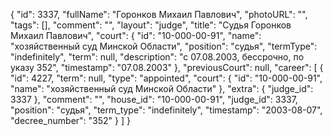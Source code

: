 {
    "id": 3337,
    "fullName": "Горонков Михаил Павлович",
    "photoURL": "",
    "tags": [],
    "comment": "",
    "layout": "judge",
    "title": "Судья Горонков Михаил Павлович",
    "court": {
        "id": "10-000-00-91",
        "name": "хозяйственный суд Минской Области",
        "position": "судья",
        "termType": "indefinitely",
        "term": null,
        "description": "c 07.08.2003, бессрочно, по указу 352",
        "timestamp": "07.08.2003"
    },
    "previousCourt": null,
    "career": [
        {
            "id": 4227,
            "term": null,
            "type": "appointed",
            "court": {
                "id": "10-000-00-91",
                "name": "хозяйственный суд Минской Области"
            },
            "extra": {
                "judge_id": 3337
            },
            "comment": "",
            "house_id": "10-000-00-91",
            "judge_id": 3337,
            "position": "судья",
            "term_type": "indefinitely",
            "timestamp": "2003-08-07",
            "decree_number": "352"
        }
    ]
}